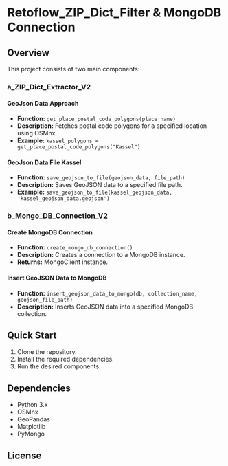 # Retoflow_ZIP_Dict_Filter & MongoDB Connection

## Overview

This project consists of two main components:

### a_ZIP_Dict_Extractor_V2

#### GeoJson Data Approach

- **Function:** `get_place_postal_code_polygons(place_name)`
- **Description:** Fetches postal code polygons for a specified location using OSMnx.
- **Example:** `kassel_polygons = get_place_postal_code_polygons("Kassel")`

#### GeoJson Data File Kassel

- **Function:** `save_geojson_to_file(geojson_data, file_path)`
- **Description:** Saves GeoJSON data to a specified file path.
- **Example:** `save_geojson_to_file(kassel_geojson_data, 'kassel_geojson_data.geojson')`

### b_Mongo_DB_Connection_V2

#### Create MongoDB Connection

- **Function:** `create_mongo_db_connection()`
- **Description:** Creates a connection to a MongoDB instance.
- **Returns:** MongoClient instance.

#### Insert GeoJSON Data to MongoDB

- **Function:** `insert_geojson_data_to_mongo(db, collection_name, geojson_file_path)`
- **Description:** Inserts GeoJSON data into a specified MongoDB collection.

## Quick Start

1. Clone the repository.
2. Install the required dependencies.
3. Run the desired components.

## Dependencies

- Python 3.x
- OSMnx
- GeoPandas
- Matplotlib
- PyMongo

## License
